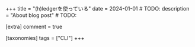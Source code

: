 +++
title = "(h)ledgerを使っている"
date = 2024-01-01 # TODO:
description = "About blog post" # TODO:

[extra]
comment = true

[taxonomies]
tags = ["CLI"]
+++


